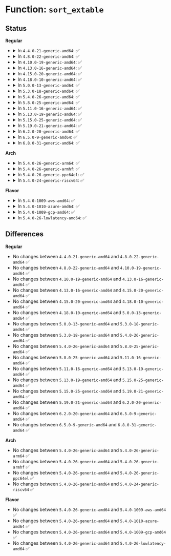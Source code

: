 # Function: <code>sort_extable</code>

## Status
<b>Regular</b>
<ul>
<li>
<details>
<summary>In <code>4.4.0-21-generic-amd64</code>: ✅</summary>

```c
void sort_extable(struct exception_table_entry * start, struct exception_table_entry * finish)
```

```json
{
  "name": "sort_extable",
  "collision_type": "Unique Global",
  "inline_type": "No",
  "funcs": [
    {
      "addr": 18446744071579287648,
      "name": "sort_extable",
      "external": true,
      "loc": "arch/x86/mm/extable.c:123",
      "file": "arch/x86/mm/extable.c",
      "inline": "seen, unknown",
      "caller_inline": [],
      "caller_func": [
        "kernel/extable.c:sort_main_extable",
        "kernel/module.c:load_module"
      ]
    }
  ],
  "symbols": [
    {
      "addr": 18446744071579287648,
      "name": "sort_extable",
      "section": ".text",
      "bind": "STB_GLOBAL",
      "size": 137
    }
  ]
}
```
</details>
</li>
<li>
<details>
<summary>In <code>4.8.0-22-generic-amd64</code>: ✅</summary>

```c
void sort_extable(struct exception_table_entry * start, struct exception_table_entry * finish)
```

```json
{
  "name": "sort_extable",
  "collision_type": "Unique Global",
  "inline_type": "No",
  "funcs": [
    {
      "addr": 18446744071583234400,
      "name": "sort_extable",
      "external": true,
      "loc": "lib/extable.c:66",
      "file": "lib/extable.c",
      "inline": "seen, unknown",
      "caller_inline": [],
      "caller_func": [
        "kernel/extable.c:sort_main_extable",
        "kernel/module.c:load_module"
      ]
    }
  ],
  "symbols": [
    {
      "addr": 18446744071583234400,
      "name": "sort_extable",
      "section": ".text",
      "bind": "STB_GLOBAL",
      "size": 51
    }
  ]
}
```
</details>
</li>
<li>
<details>
<summary>In <code>4.10.0-19-generic-amd64</code>: ✅</summary>

```c
void sort_extable(struct exception_table_entry * start, struct exception_table_entry * finish)
```

```json
{
  "name": "sort_extable",
  "collision_type": "Unique Global",
  "inline_type": "No",
  "funcs": [
    {
      "addr": 18446744071583349648,
      "name": "sort_extable",
      "external": true,
      "loc": "lib/extable.c:66",
      "file": "lib/extable.c",
      "inline": "seen, unknown",
      "caller_inline": [],
      "caller_func": [
        "kernel/extable.c:sort_main_extable",
        "kernel/module.c:load_module"
      ]
    }
  ],
  "symbols": [
    {
      "addr": 18446744071583349648,
      "name": "sort_extable",
      "section": ".text",
      "bind": "STB_GLOBAL",
      "size": 51
    }
  ]
}
```
</details>
</li>
<li>
<details>
<summary>In <code>4.13.0-16-generic-amd64</code>: ✅</summary>

```c
void sort_extable(struct exception_table_entry * start, struct exception_table_entry * finish)
```

```json
{
  "name": "sort_extable",
  "collision_type": "Unique Global",
  "inline_type": "No",
  "funcs": [
    {
      "addr": 18446744071588201328,
      "name": "sort_extable",
      "external": true,
      "loc": "lib/extable.c:67",
      "file": "lib/extable.c",
      "inline": "seen, unknown",
      "caller_inline": [],
      "caller_func": [
        "kernel/extable.c:sort_main_extable",
        "kernel/module.c:load_module"
      ]
    }
  ],
  "symbols": [
    {
      "addr": 18446744071588201328,
      "name": "sort_extable",
      "section": ".text",
      "bind": "STB_GLOBAL",
      "size": 51
    }
  ]
}
```
</details>
</li>
<li>
<details>
<summary>In <code>4.15.0-20-generic-amd64</code>: ✅</summary>

```c
void sort_extable(struct exception_table_entry * start, struct exception_table_entry * finish)
```

```json
{
  "name": "sort_extable",
  "collision_type": "Unique Global",
  "inline_type": "No",
  "funcs": [
    {
      "addr": 18446744071588750144,
      "name": "sort_extable",
      "external": true,
      "loc": "lib/extable.c:67",
      "file": "lib/extable.c",
      "inline": "seen, unknown",
      "caller_inline": [],
      "caller_func": [
        "kernel/extable.c:sort_main_extable",
        "kernel/module.c:load_module"
      ]
    }
  ],
  "symbols": [
    {
      "addr": 18446744071588750144,
      "name": "sort_extable",
      "section": ".text",
      "bind": "STB_GLOBAL",
      "size": 51
    }
  ]
}
```
</details>
</li>
<li>
<details>
<summary>In <code>4.18.0-10-generic-amd64</code>: ✅</summary>

```c
void sort_extable(struct exception_table_entry * start, struct exception_table_entry * finish)
```

```json
{
  "name": "sort_extable",
  "collision_type": "Unique Global",
  "inline_type": "No",
  "funcs": [
    {
      "addr": 18446744071589128048,
      "name": "sort_extable",
      "external": true,
      "loc": "lib/extable.c:67",
      "file": "lib/extable.c",
      "inline": "seen, unknown",
      "caller_inline": [],
      "caller_func": [
        "kernel/extable.c:sort_main_extable",
        "kernel/module.c:load_module"
      ]
    }
  ],
  "symbols": [
    {
      "addr": 18446744071589128048,
      "name": "sort_extable",
      "section": ".text",
      "bind": "STB_GLOBAL",
      "size": 51
    }
  ]
}
```
</details>
</li>
<li>
<details>
<summary>In <code>5.0.0-13-generic-amd64</code>: ✅</summary>

```c
void sort_extable(struct exception_table_entry * start, struct exception_table_entry * finish)
```

```json
{
  "name": "sort_extable",
  "collision_type": "Unique Global",
  "inline_type": "No",
  "funcs": [
    {
      "addr": 18446744071589362736,
      "name": "sort_extable",
      "external": true,
      "loc": "lib/extable.c:67",
      "file": "lib/extable.c",
      "inline": "seen, unknown",
      "caller_inline": [],
      "caller_func": [
        "kernel/extable.c:sort_main_extable",
        "kernel/module.c:load_module"
      ]
    }
  ],
  "symbols": [
    {
      "addr": 18446744071589362736,
      "name": "sort_extable",
      "section": ".text",
      "bind": "STB_GLOBAL",
      "size": 51
    }
  ]
}
```
</details>
</li>
<li>
<details>
<summary>In <code>5.3.0-18-generic-amd64</code>: ✅</summary>

```c
void sort_extable(struct exception_table_entry * start, struct exception_table_entry * finish)
```

```json
{
  "name": "sort_extable",
  "collision_type": "Unique Global",
  "inline_type": "No",
  "funcs": [
    {
      "addr": 18446744071589819808,
      "name": "sort_extable",
      "external": true,
      "loc": "lib/extable.c:63",
      "file": "lib/extable.c",
      "inline": "seen, unknown",
      "caller_inline": [],
      "caller_func": [
        "kernel/extable.c:sort_main_extable",
        "kernel/module.c:post_relocation"
      ]
    }
  ],
  "symbols": [
    {
      "addr": 18446744071589819808,
      "name": "sort_extable",
      "section": ".text",
      "bind": "STB_GLOBAL",
      "size": 51
    }
  ]
}
```
</details>
</li>
<li>
<details>
<summary>In <code>5.4.0-26-generic-amd64</code>: ✅</summary>

```c
void sort_extable(struct exception_table_entry * start, struct exception_table_entry * finish)
```

```json
{
  "name": "sort_extable",
  "collision_type": "Unique Global",
  "inline_type": "No",
  "funcs": [
    {
      "addr": 18446744071590046096,
      "name": "sort_extable",
      "external": true,
      "loc": "lib/extable.c:64",
      "file": "lib/extable.c",
      "inline": "seen, unknown",
      "caller_inline": [],
      "caller_func": [
        "kernel/extable.c:sort_main_extable",
        "kernel/module.c:post_relocation"
      ]
    }
  ],
  "symbols": [
    {
      "addr": 18446744071590046096,
      "name": "sort_extable",
      "section": ".text",
      "bind": "STB_GLOBAL",
      "size": 51
    }
  ]
}
```
</details>
</li>
<li>
<details>
<summary>In <code>5.8.0-25-generic-amd64</code>: ✅</summary>

```c
void sort_extable(struct exception_table_entry * start, struct exception_table_entry * finish)
```

```json
{
  "name": "sort_extable",
  "collision_type": "Unique Global",
  "inline_type": "No",
  "funcs": [
    {
      "addr": 18446744071585040096,
      "name": "sort_extable",
      "external": true,
      "loc": "lib/extable.c:64",
      "file": "lib/extable.c",
      "inline": "seen, unknown",
      "caller_inline": [],
      "caller_func": [
        "kernel/extable.c:sort_main_extable",
        "kernel/module.c:post_relocation"
      ]
    }
  ],
  "symbols": [
    {
      "addr": 18446744071585040096,
      "name": "sort_extable",
      "section": ".text",
      "bind": "STB_GLOBAL",
      "size": 51
    }
  ]
}
```
</details>
</li>
<li>
<details>
<summary>In <code>5.11.0-16-generic-amd64</code>: ✅</summary>

```c
void sort_extable(struct exception_table_entry * start, struct exception_table_entry * finish)
```

```json
{
  "name": "sort_extable",
  "collision_type": "Unique Global",
  "inline_type": "No",
  "funcs": [
    {
      "addr": 18446744071585191824,
      "name": "sort_extable",
      "external": true,
      "loc": "lib/extable.c:64",
      "file": "lib/extable.c",
      "inline": "seen, unknown",
      "caller_inline": [],
      "caller_func": [
        "kernel/extable.c:sort_main_extable",
        "kernel/module.c:post_relocation"
      ]
    }
  ],
  "symbols": [
    {
      "addr": 18446744071585191824,
      "name": "sort_extable",
      "section": ".text",
      "bind": "STB_GLOBAL",
      "size": 51
    }
  ]
}
```
</details>
</li>
<li>
<details>
<summary>In <code>5.13.0-19-generic-amd64</code>: ✅</summary>

```c
void sort_extable(struct exception_table_entry * start, struct exception_table_entry * finish)
```

```json
{
  "name": "sort_extable",
  "collision_type": "Unique Global",
  "inline_type": "No",
  "funcs": [
    {
      "addr": 18446744071585074896,
      "name": "sort_extable",
      "external": true,
      "loc": "lib/extable.c:63",
      "file": "lib/extable.c",
      "inline": "seen, unknown",
      "caller_inline": [],
      "caller_func": [
        "kernel/extable.c:sort_main_extable",
        "kernel/module.c:load_module"
      ]
    }
  ],
  "symbols": [
    {
      "addr": 18446744071585074896,
      "name": "sort_extable",
      "section": ".text",
      "bind": "STB_GLOBAL",
      "size": 51
    }
  ]
}
```
</details>
</li>
<li>
<details>
<summary>In <code>5.15.0-25-generic-amd64</code>: ✅</summary>

```c
void sort_extable(struct exception_table_entry * start, struct exception_table_entry * finish)
```

```json
{
  "name": "sort_extable",
  "collision_type": "Unique Global",
  "inline_type": "No",
  "funcs": [
    {
      "addr": 18446744071585521680,
      "name": "sort_extable",
      "external": true,
      "loc": "lib/extable.c:63",
      "file": "lib/extable.c",
      "inline": "seen, unknown",
      "caller_inline": [],
      "caller_func": [
        "kernel/extable.c:sort_main_extable",
        "kernel/module.c:load_module"
      ]
    }
  ],
  "symbols": [
    {
      "addr": 18446744071585521680,
      "name": "sort_extable",
      "section": ".text",
      "bind": "STB_GLOBAL",
      "size": 51
    }
  ]
}
```
</details>
</li>
<li>
<details>
<summary>In <code>5.19.0-21-generic-amd64</code>: ✅</summary>

```c
void sort_extable(struct exception_table_entry * start, struct exception_table_entry * finish)
```

```json
{
  "name": "sort_extable",
  "collision_type": "Unique Global",
  "inline_type": "No",
  "funcs": [
    {
      "addr": 18446744071586674352,
      "name": "sort_extable",
      "external": true,
      "loc": "lib/extable.c:63",
      "file": "lib/extable.c",
      "inline": "seen, unknown",
      "caller_inline": [],
      "caller_func": [
        "kernel/extable.c:sort_main_extable",
        "kernel/module/main.c:load_module"
      ]
    }
  ],
  "symbols": [
    {
      "addr": 18446744071586674352,
      "name": "sort_extable",
      "section": ".text",
      "bind": "STB_GLOBAL",
      "size": 68
    }
  ]
}
```
</details>
</li>
<li>
<details>
<summary>In <code>6.2.0-20-generic-amd64</code>: ✅</summary>

```c
void sort_extable(struct exception_table_entry * start, struct exception_table_entry * finish)
```

```json
{
  "name": "sort_extable",
  "collision_type": "Unique Global",
  "inline_type": "No",
  "funcs": [
    {
      "addr": 18446744071595754208,
      "name": "sort_extable",
      "external": true,
      "loc": "lib/extable.c:63",
      "file": "lib/extable.c",
      "inline": "seen, unknown",
      "caller_inline": [],
      "caller_func": [
        "kernel/extable.c:sort_main_extable",
        "kernel/module/main.c:post_relocation"
      ]
    }
  ],
  "symbols": [
    {
      "addr": 18446744071595754208,
      "name": "sort_extable",
      "section": ".text",
      "bind": "STB_GLOBAL",
      "size": 68
    }
  ]
}
```
</details>
</li>
<li>
<details>
<summary>In <code>6.5.0-9-generic-amd64</code>: ✅</summary>

```c
void sort_extable(struct exception_table_entry * start, struct exception_table_entry * finish)
```

```json
{
  "name": "sort_extable",
  "collision_type": "Unique Global",
  "inline_type": "No",
  "funcs": [
    {
      "addr": 18446744071596278256,
      "name": "sort_extable",
      "external": true,
      "loc": "lib/extable.c:63",
      "file": "lib/extable.c",
      "inline": "seen, unknown",
      "caller_inline": [],
      "caller_func": [
        "kernel/extable.c:sort_main_extable",
        "kernel/module/main.c:post_relocation"
      ]
    }
  ],
  "symbols": [
    {
      "addr": 18446744071596278256,
      "name": "sort_extable",
      "section": ".text",
      "bind": "STB_GLOBAL",
      "size": 68
    }
  ]
}
```
</details>
</li>
<li>
<details>
<summary>In <code>6.8.0-31-generic-amd64</code>: ✅</summary>

```c
void sort_extable(struct exception_table_entry * start, struct exception_table_entry * finish)
```

```json
{
  "name": "sort_extable",
  "collision_type": "Unique Global",
  "inline_type": "No",
  "funcs": [
    {
      "addr": 18446744071597162944,
      "name": "sort_extable",
      "external": true,
      "loc": "lib/extable.c:63",
      "file": "lib/extable.c",
      "inline": "seen, unknown",
      "caller_inline": [],
      "caller_func": [
        "kernel/extable.c:sort_main_extable",
        "kernel/module/main.c:post_relocation"
      ]
    }
  ],
  "symbols": [
    {
      "addr": 18446744071597162944,
      "name": "sort_extable",
      "section": ".text",
      "bind": "STB_GLOBAL",
      "size": 68
    }
  ]
}
```
</details>
</li>
</ul>
<b>Arch</b>
<ul>
<li>
<details>
<summary>In <code>5.4.0-26-generic-arm64</code>: ✅</summary>

```c
void sort_extable(struct exception_table_entry * start, struct exception_table_entry * finish)
```

```json
{
  "name": "sort_extable",
  "collision_type": "Unique Global",
  "inline_type": "No",
  "funcs": [
    {
      "addr": 18446603336503807832,
      "name": "sort_extable",
      "external": true,
      "loc": "lib/extable.c:64",
      "file": "lib/extable.c",
      "inline": "seen, unknown",
      "caller_inline": [],
      "caller_func": [
        "kernel/extable.c:sort_main_extable",
        "kernel/module.c:post_relocation"
      ]
    }
  ],
  "symbols": [
    {
      "addr": 18446603336503807832,
      "name": "sort_extable",
      "section": ".text",
      "bind": "STB_GLOBAL",
      "size": 48
    }
  ]
}
```
</details>
</li>
<li>
<details>
<summary>In <code>5.4.0-26-generic-armhf</code>: ✅</summary>

```c
void sort_extable(struct exception_table_entry * start, struct exception_table_entry * finish)
```

```json
{
  "name": "sort_extable",
  "collision_type": "Unique Global",
  "inline_type": "No",
  "funcs": [
    {
      "addr": 3236429664,
      "name": "sort_extable",
      "external": true,
      "loc": "lib/extable.c:64",
      "file": "lib/extable.c",
      "inline": "seen, unknown",
      "caller_inline": [],
      "caller_func": [
        "kernel/extable.c:sort_main_extable",
        "kernel/module.c:post_relocation"
      ]
    }
  ],
  "symbols": [
    {
      "addr": 3236429664,
      "name": "sort_extable",
      "section": ".text",
      "bind": "STB_GLOBAL",
      "size": 56
    }
  ]
}
```
</details>
</li>
<li>
<details>
<summary>In <code>5.4.0-26-generic-ppc64el</code>: ✅</summary>

```c
void sort_extable(struct exception_table_entry * start, struct exception_table_entry * finish)
```

```json
{
  "name": "sort_extable",
  "collision_type": "Unique Global",
  "inline_type": "No",
  "funcs": [
    {
      "addr": 13835058055297646400,
      "name": "sort_extable",
      "external": true,
      "loc": "lib/extable.c:64",
      "file": "lib/extable.c",
      "inline": "seen, unknown",
      "caller_inline": [],
      "caller_func": [
        "kernel/extable.c:sort_main_extable",
        "kernel/module.c:post_relocation"
      ]
    }
  ],
  "symbols": [
    {
      "addr": 13835058055297646400,
      "name": "sort_extable",
      "section": ".text",
      "bind": "STB_GLOBAL",
      "size": 72
    }
  ]
}
```
</details>
</li>
<li>
<details>
<summary>In <code>5.4.0-24-generic-riscv64</code>: ✅</summary>

```c
void sort_extable(struct exception_table_entry * start, struct exception_table_entry * finish)
```

```json
{
  "name": "sort_extable",
  "collision_type": "Unique Global",
  "inline_type": "No",
  "funcs": [
    {
      "addr": 18446743936279703326,
      "name": "sort_extable",
      "external": true,
      "loc": "lib/extable.c:64",
      "file": "lib/extable.c",
      "inline": "seen, unknown",
      "caller_inline": [],
      "caller_func": [
        "kernel/extable.c:sort_main_extable",
        "kernel/module.c:load_module"
      ]
    }
  ],
  "symbols": [
    {
      "addr": 18446743936279703326,
      "name": "sort_extable",
      "section": ".text",
      "bind": "STB_GLOBAL",
      "size": 40
    }
  ]
}
```
</details>
</li>
</ul>
<b>Flavor</b>
<ul>
<li>
<details>
<summary>In <code>5.4.0-1009-aws-amd64</code>: ✅</summary>

```c
void sort_extable(struct exception_table_entry * start, struct exception_table_entry * finish)
```

```json
{
  "name": "sort_extable",
  "collision_type": "Unique Global",
  "inline_type": "No",
  "funcs": [
    {
      "addr": 18446744071589648352,
      "name": "sort_extable",
      "external": true,
      "loc": "lib/extable.c:64",
      "file": "lib/extable.c",
      "inline": "seen, unknown",
      "caller_inline": [],
      "caller_func": [
        "kernel/extable.c:sort_main_extable",
        "kernel/module.c:post_relocation"
      ]
    }
  ],
  "symbols": [
    {
      "addr": 18446744071589648352,
      "name": "sort_extable",
      "section": ".text",
      "bind": "STB_GLOBAL",
      "size": 51
    }
  ]
}
```
</details>
</li>
<li>
<details>
<summary>In <code>5.4.0-1010-azure-amd64</code>: ✅</summary>

```c
void sort_extable(struct exception_table_entry * start, struct exception_table_entry * finish)
```

```json
{
  "name": "sort_extable",
  "collision_type": "Unique Global",
  "inline_type": "No",
  "funcs": [
    {
      "addr": 18446744071589374192,
      "name": "sort_extable",
      "external": true,
      "loc": "lib/extable.c:64",
      "file": "lib/extable.c",
      "inline": "seen, unknown",
      "caller_inline": [],
      "caller_func": [
        "kernel/extable.c:sort_main_extable",
        "kernel/module.c:post_relocation"
      ]
    }
  ],
  "symbols": [
    {
      "addr": 18446744071589374192,
      "name": "sort_extable",
      "section": ".text",
      "bind": "STB_GLOBAL",
      "size": 51
    }
  ]
}
```
</details>
</li>
<li>
<details>
<summary>In <code>5.4.0-1009-gcp-amd64</code>: ✅</summary>

```c
void sort_extable(struct exception_table_entry * start, struct exception_table_entry * finish)
```

```json
{
  "name": "sort_extable",
  "collision_type": "Unique Global",
  "inline_type": "No",
  "funcs": [
    {
      "addr": 18446744071590091728,
      "name": "sort_extable",
      "external": true,
      "loc": "lib/extable.c:64",
      "file": "lib/extable.c",
      "inline": "seen, unknown",
      "caller_inline": [],
      "caller_func": [
        "kernel/extable.c:sort_main_extable",
        "kernel/module.c:post_relocation"
      ]
    }
  ],
  "symbols": [
    {
      "addr": 18446744071590091728,
      "name": "sort_extable",
      "section": ".text",
      "bind": "STB_GLOBAL",
      "size": 51
    }
  ]
}
```
</details>
</li>
<li>
<details>
<summary>In <code>5.4.0-26-lowlatency-amd64</code>: ✅</summary>

```c
void sort_extable(struct exception_table_entry * start, struct exception_table_entry * finish)
```

```json
{
  "name": "sort_extable",
  "collision_type": "Unique Global",
  "inline_type": "No",
  "funcs": [
    {
      "addr": 18446744071590141984,
      "name": "sort_extable",
      "external": true,
      "loc": "lib/extable.c:64",
      "file": "lib/extable.c",
      "inline": "seen, unknown",
      "caller_inline": [],
      "caller_func": [
        "kernel/extable.c:sort_main_extable",
        "kernel/module.c:post_relocation"
      ]
    }
  ],
  "symbols": [
    {
      "addr": 18446744071590141984,
      "name": "sort_extable",
      "section": ".text",
      "bind": "STB_GLOBAL",
      "size": 51
    }
  ]
}
```
</details>
</li>
</ul>

## Differences
<b>Regular</b>
<ul>
<li>
No changes between <code>4.4.0-21-generic-amd64</code> and <code>4.8.0-22-generic-amd64</code> ✅
</li>
<li>
No changes between <code>4.8.0-22-generic-amd64</code> and <code>4.10.0-19-generic-amd64</code> ✅
</li>
<li>
No changes between <code>4.10.0-19-generic-amd64</code> and <code>4.13.0-16-generic-amd64</code> ✅
</li>
<li>
No changes between <code>4.13.0-16-generic-amd64</code> and <code>4.15.0-20-generic-amd64</code> ✅
</li>
<li>
No changes between <code>4.15.0-20-generic-amd64</code> and <code>4.18.0-10-generic-amd64</code> ✅
</li>
<li>
No changes between <code>4.18.0-10-generic-amd64</code> and <code>5.0.0-13-generic-amd64</code> ✅
</li>
<li>
No changes between <code>5.0.0-13-generic-amd64</code> and <code>5.3.0-18-generic-amd64</code> ✅
</li>
<li>
No changes between <code>5.3.0-18-generic-amd64</code> and <code>5.4.0-26-generic-amd64</code> ✅
</li>
<li>
No changes between <code>5.4.0-26-generic-amd64</code> and <code>5.8.0-25-generic-amd64</code> ✅
</li>
<li>
No changes between <code>5.8.0-25-generic-amd64</code> and <code>5.11.0-16-generic-amd64</code> ✅
</li>
<li>
No changes between <code>5.11.0-16-generic-amd64</code> and <code>5.13.0-19-generic-amd64</code> ✅
</li>
<li>
No changes between <code>5.13.0-19-generic-amd64</code> and <code>5.15.0-25-generic-amd64</code> ✅
</li>
<li>
No changes between <code>5.15.0-25-generic-amd64</code> and <code>5.19.0-21-generic-amd64</code> ✅
</li>
<li>
No changes between <code>5.19.0-21-generic-amd64</code> and <code>6.2.0-20-generic-amd64</code> ✅
</li>
<li>
No changes between <code>6.2.0-20-generic-amd64</code> and <code>6.5.0-9-generic-amd64</code> ✅
</li>
<li>
No changes between <code>6.5.0-9-generic-amd64</code> and <code>6.8.0-31-generic-amd64</code> ✅
</li>
</ul>
<b>Arch</b>
<ul>
<li>
No changes between <code>5.4.0-26-generic-amd64</code> and <code>5.4.0-26-generic-arm64</code> ✅
</li>
<li>
No changes between <code>5.4.0-26-generic-amd64</code> and <code>5.4.0-26-generic-armhf</code> ✅
</li>
<li>
No changes between <code>5.4.0-26-generic-amd64</code> and <code>5.4.0-26-generic-ppc64el</code> ✅
</li>
<li>
No changes between <code>5.4.0-26-generic-amd64</code> and <code>5.4.0-24-generic-riscv64</code> ✅
</li>
</ul>
<b>Flavor</b>
<ul>
<li>
No changes between <code>5.4.0-26-generic-amd64</code> and <code>5.4.0-1009-aws-amd64</code> ✅
</li>
<li>
No changes between <code>5.4.0-26-generic-amd64</code> and <code>5.4.0-1010-azure-amd64</code> ✅
</li>
<li>
No changes between <code>5.4.0-26-generic-amd64</code> and <code>5.4.0-1009-gcp-amd64</code> ✅
</li>
<li>
No changes between <code>5.4.0-26-generic-amd64</code> and <code>5.4.0-26-lowlatency-amd64</code> ✅
</li>
</ul>

